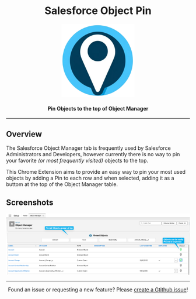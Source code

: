 <h1 align="center">Salesforce Object Pin</h1>

<p align="center">
  <img src="documentation/logo.png"
       width="200"
       height="200">
<p align="center">
<h4 align="center">Pin Objects to the top of Object Manager</h4>

---

## Overview

The Salesforce Object Manager tab is frequently used by Salesforce Administrators and Developers, however currently there is no way to pin your favorite _(or most frequently visited)_ objects to the top.

This Chrome Extension aims to provide an easy way to pin your most used objects by adding a Pin to each row and when selected, adding it as a buttom at the top of the Object Manager table.

## Screenshots

![Screenshot of Object Manager Page](/documentation/screenshot1.png)

---

<p align="center">Found an issue or requesting a new feature? Please <a href="https://github.com/MattFaz/sf-object-pin/issues/new">create a Gtithub issue</a>!</p>
